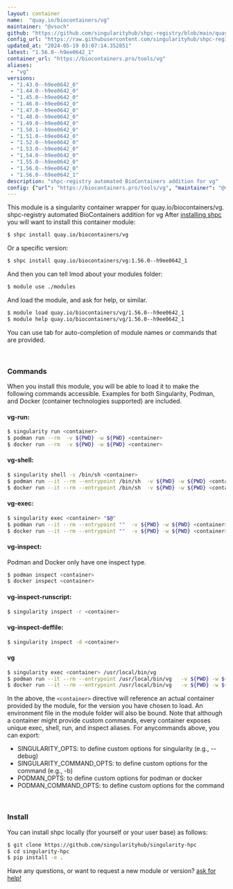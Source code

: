 ```yaml
---
layout: container
name:  "quay.io/biocontainers/vg"
maintainer: "@vsoch"
github: "https://github.com/singularityhub/shpc-registry/blob/main/quay.io/biocontainers/vg/container.yaml"
config_url: "https://raw.githubusercontent.com/singularityhub/shpc-registry/main/quay.io/biocontainers/vg/container.yaml"
updated_at: "2024-05-19 03:07:14.352851"
latest: "1.56.0--h9ee0642_1"
container_url: "https://biocontainers.pro/tools/vg"
aliases:
 - "vg"
versions:
 - "1.43.0--h9ee0642_0"
 - "1.44.0--h9ee0642_0"
 - "1.45.0--h9ee0642_0"
 - "1.46.0--h9ee0642_0"
 - "1.47.0--h9ee0642_0"
 - "1.48.0--h9ee0642_0"
 - "1.49.0--h9ee0642_0"
 - "1.50.1--h9ee0642_0"
 - "1.51.0--h9ee0642_0"
 - "1.52.0--h9ee0642_0"
 - "1.53.0--h9ee0642_0"
 - "1.54.0--h9ee0642_0"
 - "1.55.0--h9ee0642_0"
 - "1.56.0--h9ee0642_0"
 - "1.56.0--h9ee0642_1"
description: "shpc-registry automated BioContainers addition for vg"
config: {"url": "https://biocontainers.pro/tools/vg", "maintainer": "@vsoch", "description": "shpc-registry automated BioContainers addition for vg", "latest": {"1.56.0--h9ee0642_1": "sha256:1a0ea724bc9e4cd8266bbbe70c5db26d5940b66c7622b8453316209b1797f2af"}, "tags": {"1.43.0--h9ee0642_0": "sha256:767ff7be84ce574899ca0ce2fd8a7305835dba741aeb9bd45974b56c7095b8f2", "1.44.0--h9ee0642_0": "sha256:3a91a6f0e09b3e4a555fccd56e35fa6ff941050b2530b328ac38c70a7d1a1679", "1.45.0--h9ee0642_0": "sha256:753390f9fc26ce541bb3e6949beeeecaae0e4290121229cbd5315f08692df8a8", "1.46.0--h9ee0642_0": "sha256:5eddfb5b0db1828e4ab9eebba3b8f5305867f16d582c971d6da638d1b172699b", "1.47.0--h9ee0642_0": "sha256:d4d51e56250b777c6a2248b658ef285cd685febf80e069b85b1c628b182e0c35", "1.48.0--h9ee0642_0": "sha256:0220f8f2ad88f9aaf2f97ef4b9d1b37de55fe280e3998e15a769ee587d6625ba", "1.49.0--h9ee0642_0": "sha256:86dcd55ecee78836356ca1d7096b27c8821e9d502a80228c50e2c930f6fe120e", "1.50.1--h9ee0642_0": "sha256:c3b63f3f7a526f703576afeffd3a061011446fa15a73689e09baa0b418723910", "1.51.0--h9ee0642_0": "sha256:9ecd42707d3637ab213e9467e39e446b10234607953e6e581c8eb5865245dd96", "1.52.0--h9ee0642_0": "sha256:fd605c71e6fa2718f14e3dcddd597a8dd4b34616f99cb8ebac5c24aa34bbafdd", "1.53.0--h9ee0642_0": "sha256:11f680378fc69c2a80fec9229cffe5c62a96455b45271d1e7b37bbc51d26cd2d", "1.54.0--h9ee0642_0": "sha256:a081bb6db6242b1fa94caff34c4eae0a9d82271bb2e6d064b161a037c30d46c8", "1.55.0--h9ee0642_0": "sha256:a506f5774d98d9ea4907323642ec37484c9e2485624212c55fcd88aaa16eed8d", "1.56.0--h9ee0642_0": "sha256:424e3c871806754ff4eca16716b29c5e6394f5f3e51f2bb1811a6a667d134295", "1.56.0--h9ee0642_1": "sha256:1a0ea724bc9e4cd8266bbbe70c5db26d5940b66c7622b8453316209b1797f2af"}, "docker": "quay.io/biocontainers/vg", "aliases": {"vg": "/usr/local/bin/vg"}}
---
```


This module is a singularity container wrapper for quay.io/biocontainers/vg.
shpc-registry automated BioContainers addition for vg
After [installing shpc](#install) you will want to install this container module:


```bash
$ shpc install quay.io/biocontainers/vg
```

Or a specific version:

```bash
$ shpc install quay.io/biocontainers/vg:1.56.0--h9ee0642_1
```

And then you can tell lmod about your modules folder:

```bash
$ module use ./modules
```

And load the module, and ask for help, or similar.

```bash
$ module load quay.io/biocontainers/vg/1.56.0--h9ee0642_1
$ module help quay.io/biocontainers/vg/1.56.0--h9ee0642_1
```

You can use tab for auto-completion of module names or commands that are provided.

<br>

### Commands

When you install this module, you will be able to load it to make the following commands accessible.
Examples for both Singularity, Podman, and Docker (container technologies supported) are included.

#### vg-run:

```bash
$ singularity run <container>
$ podman run --rm  -v ${PWD} -w ${PWD} <container>
$ docker run --rm  -v ${PWD} -w ${PWD} <container>
```

#### vg-shell:

```bash
$ singularity shell -s /bin/sh <container>
$ podman run --it --rm --entrypoint /bin/sh  -v ${PWD} -w ${PWD} <container>
$ docker run --it --rm --entrypoint /bin/sh  -v ${PWD} -w ${PWD} <container>
```

#### vg-exec:

```bash
$ singularity exec <container> "$@"
$ podman run --it --rm --entrypoint ""  -v ${PWD} -w ${PWD} <container> "$@"
$ docker run --it --rm --entrypoint ""  -v ${PWD} -w ${PWD} <container> "$@"
```

#### vg-inspect:

Podman and Docker only have one inspect type.

```bash
$ podman inspect <container>
$ docker inspect <container>
```

#### vg-inspect-runscript:

```bash
$ singularity inspect -r <container>
```

#### vg-inspect-deffile:

```bash
$ singularity inspect -d <container>
```


#### vg

```bash
$ singularity exec <container> /usr/local/bin/vg
$ podman run --it --rm --entrypoint /usr/local/bin/vg   -v ${PWD} -w ${PWD} <container> -c " $@"
$ docker run --it --rm --entrypoint /usr/local/bin/vg   -v ${PWD} -w ${PWD} <container> -c " $@"
```



In the above, the `<container>` directive will reference an actual container provided
by the module, for the version you have chosen to load. An environment file in the
module folder will also be bound. Note that although a container
might provide custom commands, every container exposes unique exec, shell, run, and
inspect aliases. For anycommands above, you can export:

 - SINGULARITY_OPTS: to define custom options for singularity (e.g., --debug)
 - SINGULARITY_COMMAND_OPTS: to define custom options for the command (e.g., -b)
 - PODMAN_OPTS: to define custom options for podman or docker
 - PODMAN_COMMAND_OPTS: to define custom options for the command

<br>

### Install

You can install shpc locally (for yourself or your user base) as follows:

```bash
$ git clone https://github.com/singularityhub/singularity-hpc
$ cd singularity-hpc
$ pip install -e .
```

Have any questions, or want to request a new module or version? [ask for help!](https://github.com/singularityhub/singularity-hpc/issues)